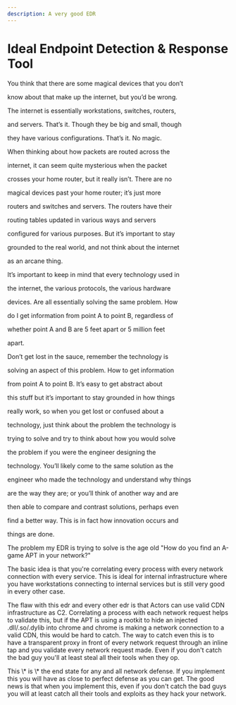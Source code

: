 ```yaml
---
description: A very good EDR
---
```


# Ideal Endpoint Detection & Response Tool

You think that there are some magical devices that you don’t

know about that make up the internet, but you’d be wrong.

The internet is essentially workstations, switches, routers,

and servers. That’s it. Though they be big and small, though

they have various configurations. That’s it. No magic.

When thinking about how packets are routed across the

internet, it can seem quite mysterious when the packet

crosses your home router, but it really isn’t. There are no

magical devices past your home router; it’s just more

routers and switches and servers. The routers have their

routing tables updated in various ways and servers

configured for various purposes. But it’s important to stay

grounded to the real world, and not think about the internet

as an arcane thing.



It’s important to keep in mind that every technology used in

the internet, the various protocols, the various hardware

devices. Are all essentially solving the same problem. How

do I get information from point A to point B, regardless of

whether point A and B are 5 feet apart or 5 million feet

apart.



Don’t get lost in the sauce, remember the technology is

solving an aspect of this problem. How to get information

from point A to point B. It’s easy to get abstract about

this stuff but it’s important to stay grounded in how things

really work, so when you get lost or confused about a

technology, just think about the problem the technology is

trying to solve and try to think about how you would solve

the problem if you were the engineer designing the

technology. You’ll likely come to the same solution as the

engineer who made the technology and understand why things

are the way they are; or you’ll think of another way and are

then able to compare and contrast solutions, perhaps even

find a better way. This is in fact how innovation occurs and

things are done.



The problem my EDR is trying to solve is the age old "How do you find an A-game APT in your network?"



&#x20;The basic idea is that you're correlating every process with every network connection with every service. This is ideal for internal infrastructure where you have workstations connecting to internal services but is still very good in every other case.

The flaw with this edr and every other edr is that Actors can use valid CDN infrastructure as C2. Correlating a process with each network request helps to validate this, but if the APT is using a rootkit to hide an injected .dll/.so/.dylib into chrome and chrome is making a network connection to a valid CDN, this would be hard to catch. The way to catch even this is to have a transparent proxy in front of every network request through an inline tap and you validate every network request made. Even if you don't catch the bad guy you'll at least steal all their tools when they op.



This \\\* is \\\*  the end state for any and all network defense. If you implement this you will have as close to perfect defense as you can get. The good news is that when you implement this, even if you don't catch the bad guys you will at least catch all their tools and exploits as they hack your network.









